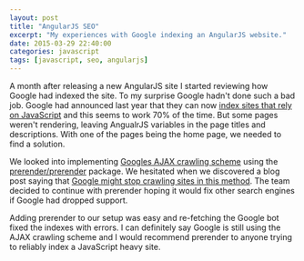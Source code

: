 ```yaml
---
layout: post
title: "AngularJS SEO"
excerpt: "My experiences with Google indexing an AngularJS website."
date: 2015-03-29 22:40:00
categories: javascript
tags: [javascript, seo, angularjs]
---
```

A month after releasing a new AngularJS site I started reviewing how Google had indexed the site. To my surprise
Google hadn't done such a bad job. Google had announced last year that they can now [index sites that rely on 
JavaScript](http://googlewebmastercentral.blogspot.co.uk/2014/05/understanding-web-pages-better.html) and this seems 
to work 70% of the time. But some pages weren't rendering, leaving AngualrJS variables in the page titles and 
descriptions. With one of the pages being the home page, we needed to find a solution.  

We looked into implementing [Googles AJAX crawling scheme](https://developers.google.com/webmasters/ajax-crawling/docs/getting-started)
using the [prerender/prerender](https://github.com/prerender/prerender) package. We hesitated when we discovered 
a blog post saying that [Google might stop crawling sites in this method](http://searchengineland.com/google-may-discontinue-ajax-crawlable-guidelines-216119).
The team decided to continue with prerender hoping it would fix other search engines if Google had dropped support.  

Adding prerender to our setup was easy and re-fetching the Google bot fixed the indexes with errors. I can definitely say Google is still using the AJAX crawling scheme and I would recommend prerender to anyone trying to reliably index a JavaScript heavy site.  
